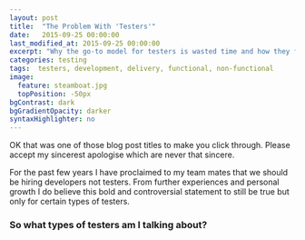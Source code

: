 ```yaml
---
layout: post
title:  "The Problem With 'Testers'"
date:   2015-09-25 00:00:00
last_modified_at: 2015-09-25 00:00:00
excerpt: "Why the go-to model for testers is wasted time and how they fit in to the delivery process."
categories: testing
tags:  testers, development, delivery, functional, non-functional
image:
  feature: steamboat.jpg
  topPosition: -50px
bgContrast: dark
bgGradientOpacity: darker
syntaxHighlighter: no
---
```


OK that was one of those blog post titles to make you click through. Please accept my sincerest apologise which are never that sincere.

For the past few years I have proclaimed to my team mates that we should be hiring developers not testers. From further experiences and personal 
growth I do believe this bold and controversial statement to still be true but only for certain types of testers.

### So what types of testers am I talking about?

